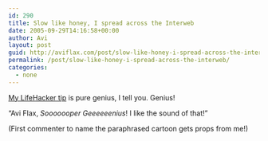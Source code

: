 ```yaml
---
id: 290
title: Slow like honey, I spread across the Interweb
date: 2005-09-29T14:16:58+00:00
author: Avi
layout: post
guid: http://aviflax.com/post/slow-like-honey-i-spread-across-the-interweb/
permalink: /post/slow-like-honey-i-spread-across-the-interweb/
categories:
  - none
---
```

[My LifeHacker tip](http://lifehacker.com/software/food/getting-honey-to-pour-128204.php) is pure genius, I tell you. Genius!

&#8220;Avi Flax, _Sooooooper Geeeeeenius_! I like the sound of that!&#8221;

(First commenter to name the paraphrased cartoon gets props from me!)